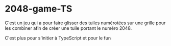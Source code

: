 # 2048-game-TS
C'est un jeu qui a pour faire glisser des tuiles numérotées sur une grille pour les combiner afin de créer une tuile portant le numéro 2048.

C'est plus pour s'initier à TypeScript et pour le fun
